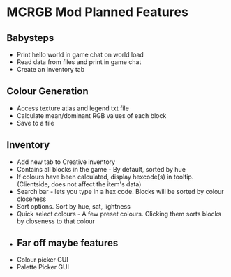 # MCRGB Mod Planned Features
## Babysteps
- Print hello world in game chat on world load
- Read data from files and print in game chat
- Create an inventory tab
## Colour Generation
- Access texture atlas and legend txt file
- Calculate mean/dominant RGB values of each block
- Save to a file
## Inventory
- Add new tab to Creative inventory
- Contains all blocks in the game - By default, sorted by hue
- If colours have been calculated, display hexcode(s) in tooltip. (Clientside, does not affect the item's data)
- Search bar - lets you type in a hex code. Blocks will be sorted by colour closeness 
- Sort options. Sort by hue, sat, lightness
- Quick select colours - A few preset colours. Clicking them sorts blocks by closeness to that colour
- ## Far off maybe features
- Colour picker GUI
- Palette Picker GUI